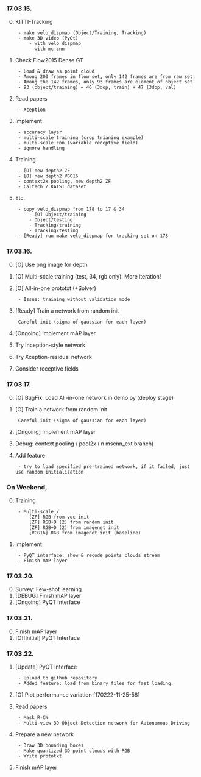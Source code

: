 ### 17.03.15.
0. KITTI-Tracking
		
	    - make velo_dispmap (Object/Training, Tracking)
	    - make 3D video (PyQt) 
	        - with velo_dispmap
	        - with mc-cnn

0. Check Flow2015 Dense GT
		
		- Load & draw as point cloud
        - Among 200 frames in flow set, only 142 frames are from raw set.
        - Among the 142 frames, only 93 frames are element of object set.
        - 93 (object/training) = 46 (3dop, train) + 47 (3dop, val)

0. Read papers

		- Xception
	
0. Implement

	    - accuracy layer
	    - multi-scale training (crop trianing example)
	    - multi-scale cnn (variable receptive field)
	    - ignore handling
	    
0. Training
	    
		- [O] new depth2 ZF
	    - [O] new depth2 VGG16
	    - context2x pooling, new depth2 ZF
	    - Caltech / KAIST dataset
0. Etc.
    
		- copy velo_dispmap from 178 to 17 & 34
	        - [O] Object/training
	        - Object/testing
	        - Tracking/training
	        - Tracking/testing
	    - [Ready] run make velo_dispmap for tracking set on 178


### 17.03.16.
0. [O] Use png image for depth
0. [O] Multi-scale training (test, 34, rgb only): More iteration!
0. [O] All-in-one prototxt (+Solver)

		- Issue: training without validation mode

0. [Ready] Train a network from random init
 
    	Careful init (sigma of gaussian for each layer)

0. [Ongoing] Implement mAP layer
0. Try Inception-style network
0. Try Xception-residual network
0. Consider receptive fields


### 17.03.17.
0. [O] BugFix: Load All-in-one network in demo.py (deploy stage)
0. [O] Train a network from random init

    	Careful init (sigma of gaussian for each layer)

0. [Ongoing] Implement mAP layer
0. Debug: context pooling / pool2x (in mscnn_ext branch)
0. Add feature

		- try to load specified pre-trained network, if it failed, just use random initialization

### On Weekend,

0. Training

	    - Multi-scale / 
	        [ZF] RGB from voc init
	        [ZF] RGB+D (2) from random init
	        [ZF] RGB+D (2) from imagenet init
	        [VGG16] RGB from imagenet init (baseline)

0. Implement

		- PyQT interface: show & recode points clouds stream
		- Finish mAP layer


### 17.03.20.
0. Survey: Few-shot learning
1. [DEBUG] Finish mAP layer
2. [Ongoing] PyQT Interface


### 17.03.21.
0. Finish mAP layer
1. [O][Initial] PyQT Interface

### 17.03.22.
1. [Update] PyQT Interface

		- Upload to github repository
		- Added feature: load from binary files for fast loading.
		
2. [O] Plot performance variation [170222-11-25-58]
3. Read papers

		- Mask R-CN
		- Multi-view 3D Object Detection network for Autonomous Driving

4. Prepare a new network

		- Draw 3D bounding boxes
		- Make quantized 3D point clouds with RGB
		- Write prototxt

0. Finish mAP layer